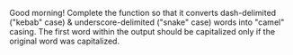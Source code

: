 Good morning! Complete the function so that it converts dash-delimited ("kebab" case) & underscore-delimited ("snake" case) words into "camel" casing. The first word within the output should be capitalized only if the original word was capitalized.